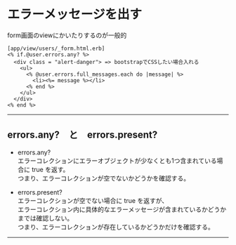 # エラーメッセージを出す
form画面のviewにかいたりするのが一般的
~~~
[app/view/users/_form.html.erb]
<% if.@user.errors.any? %>
  <div class = "alert-danger"> => bootstrapでCSSしたい場合入れる
    <ul>
      <% @user.errors.full_messages.each do |message| %>
        <li><%= message %></li>
      <% end %>
    </ul>
  </div>
<% end %>
~~~
***

## errors.any?　と　errors.present?
- errors.any?   
エラーコレクションにエラーオブジェクトが少なくとも1つ含まれている場合に true を返す。    
つまり、エラーコレクションが空でないかどうかを確認する。

- errors.present?    
エラーコレクションが空でない場合に true を返すが、    
エラーコレクション内に具体的なエラーメッセージが含まれているかどうかまでは確認しない。   
つまり、エラーコレクションが存在しているかどうかだけを確認する。
***
